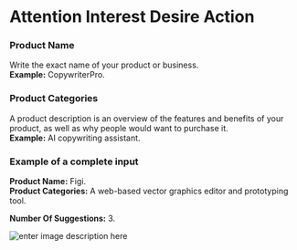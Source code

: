 ﻿# Attention Interest Desire Action

### **Product Name**

Write the exact name of your product or business.\
**Example:** CopywriterPro.

### **Product Categories**

A product description is an overview of the features and benefits of your product, as well as why people would want to purchase it.\
**Example:** AI copywriting assistant.

### **Example of a complete input**

**Product Name:** Figi.\
**Product Categories:** A web-based vector graphics editor and prototyping tool.

**Number Of Suggestions:** 3.

![enter image description here](https://copywriterpro-ai-tools.s3.amazonaws.com/Attention-Interest-Desire-Action.jpg)